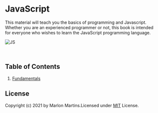 # JavaScript
This material will teach you the basics of programming and Javascript. Whether you are an experienced programmer or not, this book is intended for everyone who wishes to learn the JavaScript programming language.

![JS][js-img]

[js-img]:https://niixer.com/wp-content/uploads/2020/11/javascript.png

<br>

## Table of Contents

1. [Fundamentals](https://github.com/mmartins23/javascript/tree/main/JavaScript%20Section%201%20-%20Fundamentals)
   


## License
Copyright (c) 2021 by Marlon Martins.Licensed under [MIT](https://choosealicense.com/licenses/mit/) License.
